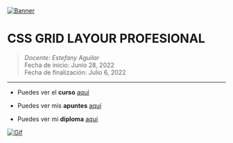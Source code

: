 [![Banner](https://visme.co/blog/wp-content/uploads/2018/03/How-Grids-Can-Help-You-Create-Professional-Looking-Designs-Rows.png "Banner")](https://visme.co/blog/wp-content/uploads/2018/03/How-Grids-Can-Help-You-Create-Professional-Looking-Designs-Rows.png "Banner")

# CSS GRID LAYOUR PROFESIONAL

> *Docente:  Estefany Aguilar*
> <br>
> Fecha de inicio: Junio 28, 2022
> <br>
> Fecha de finalización: Julio 6, 2022
------------
- Puedes ver el **curso** [aquí](https://platzi.com/cursos/css-grid-layout/ "aquí")

- Puedes ver mis **apuntes**  [aquí](https://steep-bridge-4be.notion.site/CSS-Grid-Layout-Profesional-709fe357790d41a1afe94cacc661f409"aquí") 

- Puedes ver mi **diploma** [aquí](https://platzi.com/p/Valenciajcamilo/curso/2222-css-grid-layout/diploma/detalle/ "aquí")


[![Gif](https://i.pinimg.com/originals/18/02/3b/18023bc2de244444676500a2fbac10df.gif "Gif")](https://i.pinimg.com/originals/18/02/3b/18023bc2de244444676500a2fbac10df.gif "Gif")
